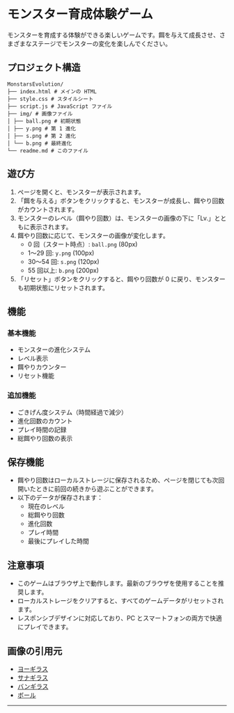 # モンスター育成体験ゲーム

モンスターを育成する体験ができる楽しいゲームです。餌を与えて成長させ、さまざまなステージでモンスターの変化を楽しんでください。

## プロジェクト構造

```
MonstarsEvolution/
├── index.html # メインの HTML
├── style.css # スタイルシート
├── script.js # JavaScript ファイル
├── img/ # 画像ファイル
│ ├── ball.png # 初期状態
│ ├── y.png # 第 1 進化
│ ├── s.png # 第 2 進化
│ └── b.png # 最終進化
└── readme.md # このファイル
```

## 遊び方

1. ページを開くと、モンスターが表示されます。
2. 「餌を与える」ボタンをクリックすると、モンスターが成長し、餌やり回数がカウントされます。
3. モンスターのレベル（餌やり回数）は、モンスターの画像の下に「Lv.」とともに表示されます。
4. 餌やり回数に応じて、モンスターの画像が変化します。
   - 0 回（スタート時点）: `ball.png` (80px)
   - 1〜29 回: `y.png` (100px)
   - 30〜54 回: `s.png` (120px)
   - 55 回以上: `b.png` (200px)
5. 「リセット」ボタンをクリックすると、餌やり回数が 0 に戻り、モンスターも初期状態にリセットされます。

## 機能

### 基本機能

- モンスターの進化システム
- レベル表示
- 餌やりカウンター
- リセット機能

### 追加機能

- ごきげん度システム（時間経過で減少）
- 進化回数のカウント
- プレイ時間の記録
- 総餌やり回数の表示

## 保存機能

- 餌やり回数はローカルストレージに保存されるため、ページを閉じても次回開いたときに前回の続きから遊ぶことができます。
- 以下のデータが保存されます：
  - 現在のレベル
  - 総餌やり回数
  - 進化回数
  - プレイ時間
  - 最後にプレイした時間

## 注意事項

- このゲームはブラウザ上で動作します。最新のブラウザを使用することを推奨します。
- ローカルストレージをクリアすると、すべてのゲームデータがリセットされます。
- レスポンシブデザインに対応しており、PC とスマートフォンの両方で快適にプレイできます。

## 画像の引用元

- [ヨーギラス](https://zukan.pokemon.co.jp/detail/246)
- [サナギラス](https://zukan.pokemon.co.jp/detail/247)
- [バンギラス](https://zukan.pokemon.co.jp/detail/248)
- [ボール](https://www.pngwing.com/ja/free-png-bckpp)

---
